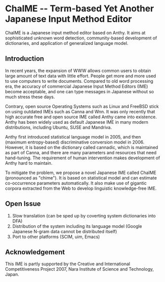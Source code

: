 # ChaIME -- Term-based Yet Another Japanese Input Method Editor #

ChaIME is a Japanese input method editor based on Anthy. It aims at sophisticated unknown word detection, community-based development of dictionaries, and application of generalized language model.

## Introduction ##

In recent years, the expansion of WWW allows common users to obtain large amount of text data with little effort. People get more and more used to use computers to write documents. Compared to old word processing era, the accuracy of commercial Japanese Input Method Editors (IME) become acceptable, and one can type messages in Japanese without so much stress these days.

Contrary, open source Operating Systems such as Linux and FreeBSD stick on using outdated IMEs such as Canna and Wnn. It was only recently that high accurate free and open source IME called Anthy came into existence. Anthy has been widely used as default Japanese IME in many modern distributions, including Ubuntu, SUSE and Mandriva.

Anthy first introduced statistical language model in 2005, and then (maximum entropy-based) discriminative conversion model in 2006. However, it is based on the dictionary called cannadic, which is maintained as part of Canna, and there are many parameters and resources that need hand-tuning. The requirement of human intervention makes development of Anthy hard to maintain.

To mitigate the problem, we propose a novel Japanese IME called ChaIME (pronounced as "chime"). It is based on statistical model and can estimate co-occurrence parameters automatically. It also make use of gigantic corpora extracted from the Web to develop linguistic knowledge-free IME.

## Open Issue ##

  1. Slow translation (can be sped up by coverting system dictionaries into DFA)
  1. Distribution of the system including its language model (Google Japanese N-gram data cannot be distributed itself)
  1. Port to other platforms (SCIM, uim, Emacs)

## Acknowledgement ##

This IME is partly supported by the Creative and International Competitiveness Project 2007, Nara Institute of Science and Technology, Japan.